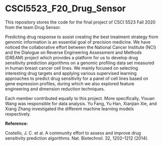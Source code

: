 # CSCI5523_F20_Drug_Sensor
 This repository stores the code for the final project of CSCI 5523 Fall 2020 from the team Drug Sensor.

Predicting drug response to assist creating the best treatment strategy from genomic information is an essential goal of precision medicine. We have noticed the collaborative effort between the National Cancer Institute (NCI) and the Dialogue on Reverse Engineering Assessment and Methods (DREAM) project which provides a platform for us to develop drug sensitivity prediction algorithms on a genomic profiling data set measured in human breast cancer cell lines. We mainly focused on selecting interesting drug targets and applying various supervised learning approaches to predict drug sensitivity for a panel of cell lines based on gene expression profiles, during which we also explored feature engineering and dimension reduction techniques.

Each member contributed equally to this project. More specifically, Yixuan Wang was responsible for data analysis. Yu Fang, Yu Han, Xianjian Xie, and Xiang Zhang investigated the different machine learning models respectively.



**Reference:**

Costello, J. C. et al. A community effort to assess and improve drug sensitivity prediction algorithms. Nat. Biotechnol. 32, 1202–1212 (2014).